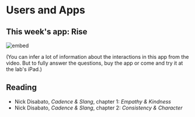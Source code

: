 # Users and Apps

## This week's app: Rise

![embed](https://player.vimeo.com/video/55786338?color=4691b9&title=0&byline=0&portrait=0)

(You can infer a lot of information about the interactions in this app from the
video. But to fully answer the questions, buy the app or come and try it at the
lab's iPad.)

## Reading

* Nick Disabato, *Cadence & Slang*, chapter 1: *Empathy & Kindness*
* Nick Disabato, *Cadence & Slang*, chapter 2: *Consistency & Character*
